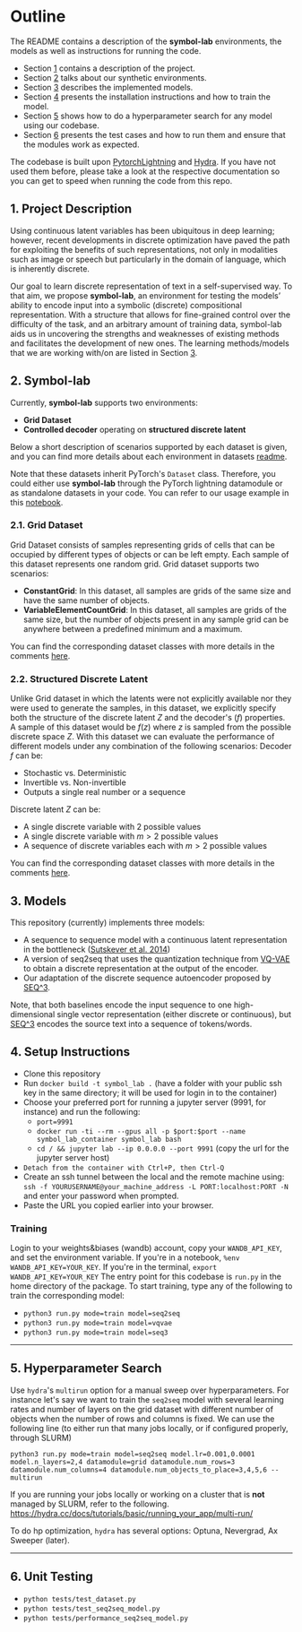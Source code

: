 
# Outline
The README contains a description of the **symbol-lab** environments, the models as well as instructions for running the code.

- Section [1](1.-project-description) contains a description of the project.
- Section [2](environments) talks about our synthetic environments.
- Section [3](models) describes the implemented models.
- Section [4](setup-instructions) presents the installation instructions and how to train the model.
- Section [5](hyperparameter-search) shows how to do a hyperparameter search for any model using our codebase.
- Section [6](unit-tests) presents the test cases and how to run them and ensure that the modules work as expected.

The codebase is built upon [PytorchLightning](https://www.pytorchlightning.ai/) and [Hydra](https://hydra.cc/). If you have not used them before, please take a look at the respective documentation so you can get to speed when running the code from this repo.

## 1. Project Description
Using continuous latent variables has been ubiquitous in deep learning; however, recent developments in discrete optimization have paved the path for exploiting the benefits of such representations, not only in modalities such as image or speech but particularly in the domain of language, which is inherently discrete.

Our goal to learn discrete representation of text in a self-supervised way. To that aim, we propose **symbol-lab**, an environment for testing the models’ ability to encode input into a symbolic (discrete) compositional representation. With a structure that allows for fine-grained control over the difficulty of the task, and an arbitrary amount of training data, symbol-lab aids us in uncovering the strengths and weaknesses of existing methods and facilitates the development of new ones. The learning methods/models that we are working with/on are listed in Section [3](models).


<!--- The model is an autoencoder where the encoder and decoder are themselves attentional encoder-decoders.
We form a sequence of discrete latents (tokens) in the bottleneck and try to reconstruct the input from the latent space.
We will use distant teacher forcing on the bottleneck to constrain the discrete representation to be in the form of (potentially more than 1) *entity-relation-entity* triples; thus, if the model is successful, we can automatically extract knowledge bases in the form of triples which has its broad applications.

To that end, we devise several synthetic environments and build upon them to gradually add to the complexity. Finally, we train our model end-to-end on a large corpus and compare it to the baselines.-->

## 2. Symbol-lab
<!--- As was mentioned above, we plan to increment the complexity from a simple grid of symbols which we call *Symbol-lab* to the full-blown language dataset consisting of a corpus to be reconstructed and a knowledge base in the form of triples to guide the discrete bottleneck. We will now discuss Symbol-lab and several other synthetic environments as it is a work in progress. The point of synthetic environments is having the ultimate fine-grained control over all aspects of the generated data distribution and thus the task's difficulty level. We can induce spurious correlations, introduce interventions in the test set and easily test the model's robustness and generalization abilities to problems it has not seen during training. Hence symbol-lab aids us in uncovering the strengths and weaknesses of existing methods and facilitates the development of new ones.
-->
Currently, **symbol-lab** supports two environments:
- **Grid Dataset**
- **Controlled decoder** operating on **structured discrete latent**

Below a short description of scenarios supported by each dataset is given, and you can find more details about each environment in datasets [readme](discrete_bottleneck/datamodule/symbol_lab_readme.md).

Note that these datasets inherit PyTorch's `Dataset` class. Therefore, you could either use **symbol-lab** through the PyTorch lightning datamodule or as standalone datasets in your code. You can refer to our usage example in this [notebook](notebooks/dataset_playground.ipynb).
### 2.1. Grid Dataset
Grid Dataset consists of samples representing grids of cells that can be occupied by different types of objects or can be left empty. Each sample of this dataset represents one random grid. Grid dataset supports two scenarios:
- **ConstantGrid**: In this dataset, all samples are grids of the same size and have the same number of objects.
- **VariableElementCountGrid**: In this dataset, all samples are grids of the same size, but the number of objects present in any sample grid can be anywhere between a predefined minimum and a maximum.

You can find the corresponding dataset classes with more details in the comments [here](discrete_bottleneck/datamodule/grid_datasets.py).

### 2.2. Structured Discrete Latent
Unlike Grid dataset in which the latents were not explicitly available nor they were used to generate the samples, in this dataset, we explicitly specify both the structure of the discrete latent $Z$ and the decoder's ($f$) properties. A sample of this dataset would be $f(z)$ where $z$ is sampled from the possible discrete space $Z$. With this dataset we can evaluate the performance of different models under any combination of the following scenarios:
Decoder $f$ can be:
- Stochastic vs. Deterministic
- Invertible vs. Non-invertible
- Outputs a single real number or a sequence

Discrete latent  $Z$ can be:
- A single discrete variable with 2 possible values
- A single discrete variable with $m>2$ possible values
- A sequence of discrete variables each with $m>2$ possible values

You can find the corresponding dataset classes with more details in the comments [here](discrete_bottleneck/datamodule/controlled_decoder_datasets.py).
## 3. Models

This repository (currently) implements three models:
- A sequence to sequence model with a continuous latent representation in the bottleneck ([Sutskever et al. 2014](https://arxiv.org/abs/1409.3215))
- A version of seq2seq that uses the quantization technique from [VQ-VAE](https://arxiv.org/abs/1711.00937) to obtain a discrete representation at the output of the encoder.
- Our adaptation of the discrete sequence autoencoder proposed by [SEQ^3](https://arxiv.org/abs/1904.03651).

Note, that both baselines encode the input sequence to one high-dimensional single vector representation (either discrete or continuous), but [SEQ^3](https://arxiv.org/abs/1904.03651) encodes the source text into a sequence of tokens/words.

## 4. Setup Instructions

- Clone this repository
- Run `docker build -t symbol_lab .` (have a folder with your public ssh key in the same directory; it will be used for login in to the container)
- Choose your preferred port for running a jupyter server (9991, for instance) and run the following:
    - `port=9991`
    - `docker run -ti --rm --gpus all -p $port:$port --name symbol_lab_container symbol_lab bash`
    - `cd / && jupyter lab --ip 0.0.0.0 --port 9991` (copy the url for the jupyter server host)
- `Detach from the container with Ctrl+P, then Ctrl-Q`
- Create an ssh tunnel between the local and the remote machine using: `ssh -f YOURUSERNAME@your_machine_address -L PORT:localhost:PORT -N` and enter your password when prompted.
- Paste the URL you copied earlier into your browser.

### Training
Login to your weights&biases (wandb) account, copy your `WANDB_API_KEY`, and set the environment variable. If you're in a notebook, `%env WANDB_API_KEY=YOUR_KEY`. If you're in the terminal, `export WANDB_API_KEY=YOUR_KEY`
The entry point for this codebase is `run.py` in the home directory of the package. To start training, type any of the following to train the corresponding model:

- `python3 run.py mode=train model=seq2seq`
- `python3 run.py mode=train model=vqvae`
- `python3 run.py mode=train model=seq3`

----------------------------
## 5. Hyperparameter Search

Use `hydra`'s `multirun` option for a manual sweep over hyperparameters. For instance let's say we want to train the `seq2seq` model with several learning rates and number of layers on the grid dataset with different number of objects when the number of rows and columns is fixed. We can use the following line (to either run that many jobs locally, or if configured properly, through SLURM)

```
python3 run.py mode=train model=seq2seq model.lr=0.001,0.0001 model.n_layers=2,4 datamodule=grid datamodule.num_rows=3 datamodule.num_columns=4 datamodule.num_objects_to_place=3,4,5,6 --multirun
```
If you are running your jobs locally or working on a cluster that is **not** managed by SLURM, refer to the following.
https://hydra.cc/docs/tutorials/basic/running_your_app/multi-run/

To do hp optimization, `hydra` has several options: Optuna, Nevergrad, Ax Sweeper (later).

----------------------------
## 6. Unit Testing

- `python tests/test_dataset.py`
- `python tests/test_seq2seq_model.py`
- `python tests/performance_seq2seq_model.py`
